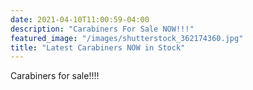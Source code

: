 ```yaml
---
date: 2021-04-10T11:00:59-04:00
description: "Carabiners For Sale NOW!!!"
featured_image: "/images/shutterstock_362174360.jpg"
title: "Latest Carabiners NOW in Stock"
---
```


Carabiners for sale!!!!